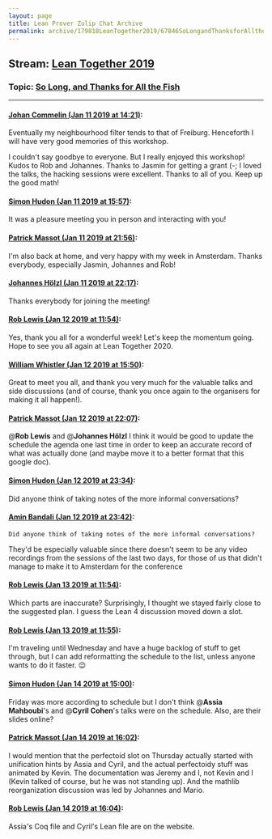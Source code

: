 ```yaml
---
layout: page
title: Lean Prover Zulip Chat Archive 
permalink: archive/179818LeanTogether2019/67846SoLongandThanksforAlltheFish.html
---
```


## Stream: [Lean Together 2019](index.html)
### Topic: [So Long, and Thanks for All the Fish](67846SoLongandThanksforAlltheFish.html)

---

#### [Johan Commelin (Jan 11 2019 at 14:21)](https://leanprover.zulipchat.com/#narrow/stream/179818-Lean%20Together%202019/topic/So%20Long%2C%20and%20Thanks%20for%20All%20the%20Fish/near/154916334):
Eventually my neighbourhood filter tends to that of Freiburg.
Henceforth I will have very good memories of this workshop.

I couldn't say goodbye to everyone. But I really enjoyed this workshop! Kudos to Rob and Johannes. Thanks to Jasmin for getting a grant (-; I loved the talks, the hacking sessions were excellent. Thanks to all of you.
Keep up the good math!

#### [Simon Hudon (Jan 11 2019 at 15:57)](https://leanprover.zulipchat.com/#narrow/stream/179818-Lean%20Together%202019/topic/So%20Long%2C%20and%20Thanks%20for%20All%20the%20Fish/near/154922019):
It was a pleasure meeting you in person and interacting with you!

#### [Patrick Massot (Jan 11 2019 at 21:56)](https://leanprover.zulipchat.com/#narrow/stream/179818-Lean%20Together%202019/topic/So%20Long%2C%20and%20Thanks%20for%20All%20the%20Fish/near/154946525):
I'm also back at home, and very happy with my week in Amsterdam. Thanks everybody, especially Jasmin, Johannes and Rob!

#### [Johannes Hölzl (Jan 11 2019 at 22:17)](https://leanprover.zulipchat.com/#narrow/stream/179818-Lean%20Together%202019/topic/So%20Long%2C%20and%20Thanks%20for%20All%20the%20Fish/near/154947780):
Thanks everybody for joining the meeting!

#### [Rob Lewis (Jan 12 2019 at 11:54)](https://leanprover.zulipchat.com/#narrow/stream/179818-Lean%20Together%202019/topic/So%20Long%2C%20and%20Thanks%20for%20All%20the%20Fish/near/154979280):
Yes, thank you all for a wonderful week! Let's keep the momentum going. Hope to see you all again at Lean Together 2020.

#### [William Whistler (Jan 12 2019 at 15:50)](https://leanprover.zulipchat.com/#narrow/stream/179818-Lean%20Together%202019/topic/So%20Long%2C%20and%20Thanks%20for%20All%20the%20Fish/near/154986668):
Great to meet you all, and thank you very much for the valuable talks and side discussions (and of course, thank you once again to the organisers for making it all happen!).

#### [Patrick Massot (Jan 12 2019 at 22:07)](https://leanprover.zulipchat.com/#narrow/stream/179818-Lean%20Together%202019/topic/So%20Long%2C%20and%20Thanks%20for%20All%20the%20Fish/near/154999762):
@**Rob Lewis** and @**Johannes Hölzl** I think it would be good to update the schedule the agenda one last time in order to keep an accurate record of what was actually done (and maybe move it to a better format that this google doc).

#### [Simon Hudon (Jan 12 2019 at 23:34)](https://leanprover.zulipchat.com/#narrow/stream/179818-Lean%20Together%202019/topic/So%20Long%2C%20and%20Thanks%20for%20All%20the%20Fish/near/155002535):
Did anyone think of taking notes of the more informal conversations?

#### [Amin Bandali (Jan 12 2019 at 23:42)](https://leanprover.zulipchat.com/#narrow/stream/179818-Lean%20Together%202019/topic/So%20Long%2C%20and%20Thanks%20for%20All%20the%20Fish/near/155002800):
```quote
Did anyone think of taking notes of the more informal conversations?
```
 They'd be especially valuable since there doesn't seem to be any video recordings from the sessions of the last two days, for those of us that didn't manage to make it to Amsterdam for the conference

#### [Rob Lewis (Jan 13 2019 at 11:54)](https://leanprover.zulipchat.com/#narrow/stream/179818-Lean%20Together%202019/topic/So%20Long%2C%20and%20Thanks%20for%20All%20the%20Fish/near/155026014):
Which parts are inaccurate? Surprisingly, I thought we stayed fairly close to the suggested plan. I guess the Lean 4 discussion moved down a slot.

#### [Rob Lewis (Jan 13 2019 at 11:55)](https://leanprover.zulipchat.com/#narrow/stream/179818-Lean%20Together%202019/topic/So%20Long%2C%20and%20Thanks%20for%20All%20the%20Fish/near/155026070):
I'm traveling until Wednesday and have a huge backlog of stuff to get through, but I can add reformatting the schedule to the list, unless anyone wants to do it faster. :wink:

#### [Simon Hudon (Jan 14 2019 at 15:00)](https://leanprover.zulipchat.com/#narrow/stream/179818-Lean%20Together%202019/topic/So%20Long%2C%20and%20Thanks%20for%20All%20the%20Fish/near/155085564):
Friday was more according to schedule but I don't think @**Assia Mahboubi**'s and @**Cyril Cohen**'s talks were on the schedule. Also, are their slides online?

#### [Patrick Massot (Jan 14 2019 at 16:02)](https://leanprover.zulipchat.com/#narrow/stream/179818-Lean%20Together%202019/topic/So%20Long%2C%20and%20Thanks%20for%20All%20the%20Fish/near/155089843):
I would mention that the perfectoid slot on Thursday actually started with unification hints by Assia and Cyril, and the actual perfectoidy stuff was animated by Kevin. The documentation was Jeremy and I, not Kevin and I (Kevin talked of course, but he was not standing up). And the mathlib reorganization discussion was led by Johannes and Mario.

#### [Rob Lewis (Jan 14 2019 at 16:04)](https://leanprover.zulipchat.com/#narrow/stream/179818-Lean%20Together%202019/topic/So%20Long%2C%20and%20Thanks%20for%20All%20the%20Fish/near/155090030):
Assia's Coq file and Cyril's Lean file are on the website.

